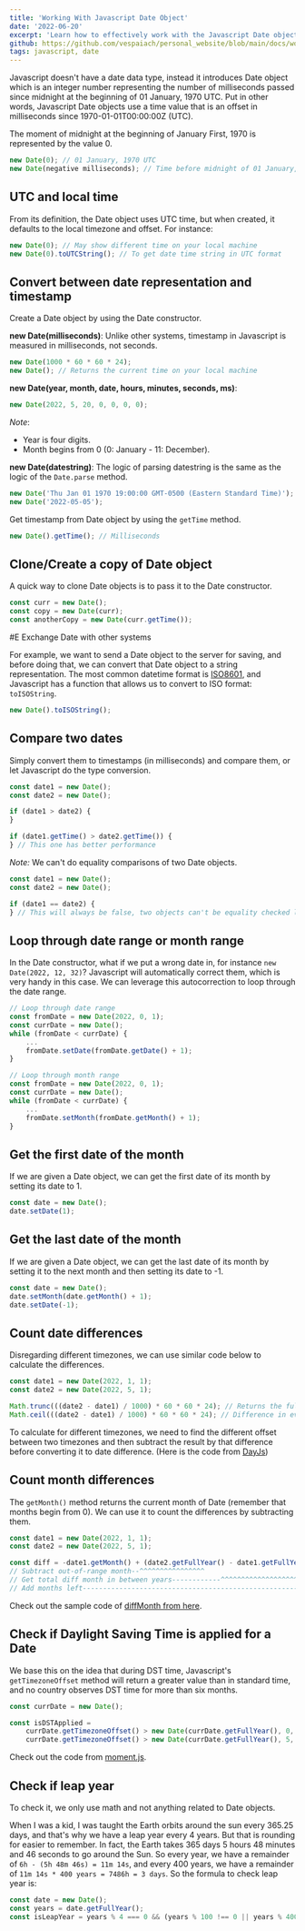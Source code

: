 ```yaml
---
title: 'Working With Javascript Date Object'
date: '2022-06-20'
excerpt: 'Learn how to effectively work with the Javascript Date object. This guide covers essential tips, examples, and best practices to simplify handling dates and times in your projects.'
github: https://github.com/vespaiach/personal_website/blob/main/docs/working-with-javascript-date-object.md
tags: javascript, date
---
```


Javascript doesn't have a date data type, instead it introduces Date object which is an integer number representing the number of milliseconds passed since midnight at the beginning of 01 January, 1970 UTC. Put in other words, Javascript Date objects use a time value that is an offset in milliseconds since 1970-01-01T00:00:00Z (UTC).

The moment of midnight at the beginning of January First, 1970 is represented by the value 0.

```javascript
new Date(0); // 01 January, 1970 UTC
new Date(negative milliseconds); // Time before midnight of 01 January, 1970 UTC
```

## UTC and local time

From its definition, the Date object uses UTC time, but when created, it defaults to the local timezone and offset. For instance:

```javascript
new Date(0); // May show different time on your local machine
new Date(0).toUTCString(); // To get date time string in UTC format
```

## Convert between date representation and timestamp

Create a Date object by using the Date constructor.

**new Date(milliseconds)**: Unlike other systems, timestamp in Javascript is measured in milliseconds, not seconds.

```javascript
new Date(1000 * 60 * 60 * 24);
new Date(); // Returns the current time on your local machine
```

**new Date(year, month, date, hours, minutes, seconds, ms)**:

```javascript
new Date(2022, 5, 20, 0, 0, 0, 0);
```

_Note_:

-   Year is four digits.
-   Month begins from 0 (0: January - 11: December).

**new Date(datestring)**: The logic of parsing datestring is the same as the logic of the `Date.parse` method.

```javascript
new Date('Thu Jan 01 1970 19:00:00 GMT-0500 (Eastern Standard Time)');
new Date('2022-05-05');
```

Get timestamp from Date object by using the `getTime` method.

```javascript
new Date().getTime(); // Milliseconds
```

## Clone/Create a copy of Date object

A quick way to clone Date objects is to pass it to the Date constructor.

```javascript
const curr = new Date();
const copy = new Date(curr);
const anotherCopy = new Date(curr.getTime());
```

#E Exchange Date with other systems

For example, we want to send a Date object to the server for saving, and before doing that, we can convert that Date object to a string representation. The most common datetime format is [ISO8601](https://en.wikipedia.org/wiki/ISO_8601), and Javascript has a function that allows us to convert to ISO format: `toISOString`.

```javascript
new Date().toISOString();
```

## Compare two dates

Simply convert them to timestamps (in milliseconds) and compare them, or let Javascript do the type conversion.

```javascript
const date1 = new Date();
const date2 = new Date();

if (date1 > date2) {
}

if (date1.getTime() > date2.getTime()) {
} // This one has better performance
```

_Note:_ We can't do equality comparisons of two Date objects.

```javascript
const date1 = new Date();
const date2 = new Date();

if (date1 == date2) {
} // This will always be false, two objects can't be equality checked like this
```

## Loop through date range or month range

In the Date constructor, what if we put a wrong date in, for instance `new Date(2022, 12, 32)`? Javascript will automatically correct them, which is very handy in this case. We can leverage this autocorrection to loop through the date range.

```javascript
// Loop through date range
const fromDate = new Date(2022, 0, 1);
const currDate = new Date();
while (fromDate < currDate) {
    ...
    fromDate.setDate(fromDate.getDate() + 1);
}
```

```javascript
// Loop through month range
const fromDate = new Date(2022, 0, 1);
const currDate = new Date();
while (fromDate < currDate) {
    ...
    fromDate.setMonth(fromDate.getMonth() + 1);
}
```

## Get the first date of the month

If we are given a Date object, we can get the first date of its month by setting its date to 1.

```javascript
const date = new Date();
date.setDate(1);
```

## Get the last date of the month

If we are given a Date object, we can get the last date of its month by setting it to the next month and then setting its date to -1.

```javascript
const date = new Date();
date.setMonth(date.getMonth() + 1);
date.setDate(-1);
```

## Count date differences

Disregarding different timezones, we can use similar code below to calculate the differences.

```javascript
const date1 = new Date(2022, 1, 1);
const date2 = new Date(2022, 5, 1);

Math.trunc(((date2 - date1) / 1000) * 60 * 60 * 24); // Returns the full-date differences in between
Math.ceil(((date2 - date1) / 1000) * 60 * 60 * 24); // Difference in every millisecond is counted as a date
```

To calculate for different timezones, we need to find the different offset between two timezones and then subtract the result by that difference before converting it to date difference. (Here is the code from [DayJs](https://github.com/iamkun/dayjs/blob/8e6d11d053393d97bee1ba411adb2d82de1a58c4/src/index.js#L317))

## Count month differences

The `getMonth()` method returns the current month of Date (remember that months begin from 0). We can use it to count the differences by subtracting them.

```javascript
const date1 = new Date(2022, 1, 1);
const date2 = new Date(2022, 5, 1);

const diff = -date1.getMonth() + (date2.getFullYear() - date1.getFullYear()) * 12 + date2.getMonth();
// Subtract out-of-range month--^^^^^^^^^^^^^^^^
// Get total diff month in between years------------^^^^^^^^^^^^^^^^^^^^^^^^^^^^^^^^^^^^^^^^^^
// Add months left------------------------------------------------------------------------------------^^^^^^^^^^^^^^^^^
```

Check out the sample code of [diffMonth from here](https://github.com/vespaiach/calendar-react/blob/main/src/utils.ts#L11).

## Check if Daylight Saving Time is applied for a Date

We base this on the idea that during DST time, Javascript's `getTimezoneOffset` method will return a greater value than in standard time, and no country observes DST time for more than six months.

```javascript
const currDate = new Date();

const isDSTApplied =
    currDate.getTimezoneOffset() > new Date(currDate.getFullYear(), 0, 1).getTimezoneOffset() ||
    currDate.getTimezoneOffset() > new Date(currDate.getFullYear(), 5, 1).getTimezoneOffset();
```

Check out the code from [moment.js](https://github.com/moment/moment/blob/e96809208c9d1b1bbe22d605e76985770024de42/src/lib/units/offset.js#L210).

## Check if leap year

To check it, we only use math and not anything related to Date objects.

When I was a kid, I was taught the Earth orbits around the sun every 365.25 days, and that's why we have a leap year every 4 years. But that is rounding for easier to remember. In fact, the Earth takes 365 days 5 hours 48 minutes and 46 seconds to go around the Sun. So every year, we have a remainder of `6h - (5h 48m 46s) = 11m 14s`, and every 400 years, we have a remainder of `11m 14s * 400 years = 7486h = 3 days`. So the formula to check leap year is:

```javascript
const date = new Date();
const years = date.getFullYear();
const isLeapYear = years % 4 === 0 && (years % 100 !== 0 || years % 400 === 0);
```
